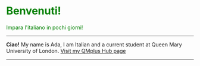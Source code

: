 <h1 style="color:green;"> Benvenuti! </h1>
<p style="color:green;">Impara l'italiano in pochi giorni!</p>
<hr>
<p> <strong>Ciao!</strong> My name is Ada, I am Italian and a current student at Queen Mary University of London. <a href="https://hub.qmplus.qmul.ac.uk"> Visit my QMplus Hub page </a> </p>
<hr>
